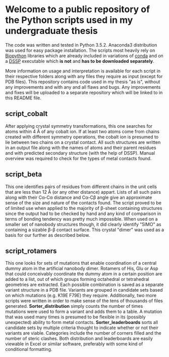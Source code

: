# Welcome to a public repository of the Python scripts used in my undergraduate thesis
The code was written and tested in Python 3.5.2. Anaconda3 distribution was used for easy package installation. The scripts most heavily rely on [Biopython](https://biopython.org/) libraries which are already included in variations of [conda](https://conda.io/docs/) and on a [DSSP](https://swift.cmbi.umcn.nl/gv/dssp/index.html) executable which **is not** and **has to be downloaded separately**.

More information on usage and interpretation is available for each script in their respective folders along with any files they require as input (except for PDB files). This repository contains code used in my thesis "as is", without any improvements and with any and all flaws and bugs. Any improvements and fixes will be uploaded to a separate repository which will be linked to in this README file.

## script_cobalt
After applying crystal symmetry transformations, this one searches for atoms within 4 Å of any cobalt ion. If at least two atoms come from chains created with different symmetry operations, the cobalt ion is presumed to lie between two chains on a crystal contact. All such structures are written in an output file along with the names of atoms and their parent residues and with predicted secondary structure (with the help of DSSP). Manual overview was required to check for the types of metal contacts found.


## script_beta
This one identifies pairs of residues from different chains in the unit cells that are less than 12 Å (or any other distance) appart. Lists of all such pairs along with their Cα-Cα distance and Cα-Cβ angle give an approximate sense of the size and nature of the contacts found. The script proved to be of limited use when applied to the majority of β-sheet containing structures since the output had to be checked by hand and any kind of comparison in terms of bonding tendency was pretty much impossible. When used on a smaller set of nanobody structures though, it did clearly identify "5IMO" as containing a sizable β-β contact surface. This crystal "dimer" was used as a basis for our further as described below.


## script_rotamers
This one looks for sets of mutations that enable coordination of a central dummy atom in the artificial nanobody dimer. Rotamers of His, Glu or Asp that could conceivably coordinate the dummy atom in a certain position are added to a list, out of which groups forming octahedral or tetrahedral geometries are extracted. Each possible combination is saved as a separate variant structure in a PDB file. Variants are grouped in candidate sets based on which mutations (e.g. K19E F79E) they require. Additionally, two more scripts were written in order to make sense of the tens of thousands of files generated. **Sorter_distribution** simply counts the number of times mutations were used to form a variant and adds them to a table. A mutation that was used many times is presumed to be flexible in its (possibly unexpected) ability to form metal contacts. **Sorter_leaderboards** sorts all candidate sets by multiple criteria thought to indicate whether or not their variants are viable. Categories include the number of corners filled and the number of steric clashes. Both distribution and leaderboards are easily viewable in Excel or similar software, preferably with some kind of conditional formatting.

